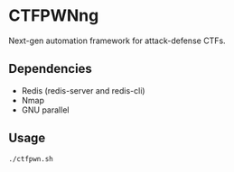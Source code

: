 # CTFPWNng

Next-gen automation framework for attack-defense CTFs.

## Dependencies

* Redis (redis-server and redis-cli)
* Nmap
* GNU parallel

## Usage

```
./ctfpwn.sh
```
